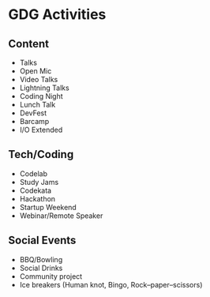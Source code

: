 # GDG Activities

## Content
* Talks
* Open Mic
* Video Talks
* Lightning Talks
* Coding Night
* Lunch Talk
* DevFest
* Barcamp
* I/O Extended

## Tech/Coding
* Codelab
* Study Jams
* Codekata
* Hackathon
* Startup Weekend
* Webinar/Remote Speaker

## Social Events
* BBQ/Bowling
* Social Drinks
* Community project
* Ice breakers (Human knot, Bingo, Rock–paper–scissors)

